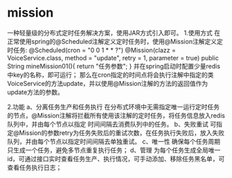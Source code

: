 # mission
一种轻量级的分布式定时任务解决方案，使用JAR方式引入即可。
1.使用方式
在正常使用spring的@Scheduled注解定义定时任务时，使用@Mission注解定义定时任务:
    @Scheduled(cron = "0 0 1 * * ?")
    @Mission(clazz = VoiceService.class, method = "update", retry = 1, parameter = true)
    public String mineMission01(){
        return "任务参数";
    }
并在spring启动时配置少量redis中key的名称，即可运行；
那么在cron指定的时间点将会执行注解中指定的类VoiceService的方法update，并以使用@Mission注解的方法的返回值作为update方法的参数。

2.功能
  a、分离任务生产和任务执行
  在分布式环境中无需指定唯一运行定时任务的节点，@Mission注解将拦截所有使用该注解的定时任务，将任务信息放入redis队列中，并由每个节点以指定
  时间间隔去消费队列中的任务。
  b、失败重试
  可指定@Mission的参数retry为任务失败后的重试次数，在任务执行失败后，放入失败队列，并由每个节点以指定时间间隔去单独重试。
  c、唯一性
  确保每个任务周期只生成一个任务，避免多节点重复执行任务；
  d、管理
  为每个任务生成全局唯一id，可通过接口实时查看任务生产、执行情况，可手动添加、移除任务黑名单，可查看任务执行日志；
  
